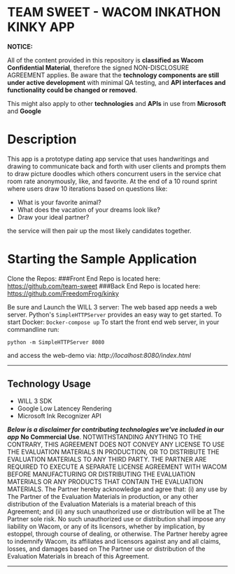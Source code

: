 # TEAM SWEET - WACOM INKATHON KINKY APP

**NOTICE:**

All of the content provided in this repository is **classified as Wacom Confidential Material**, therefore the signed NON-DISCLOSURE AGREEMENT applies.
Be aware that the **technology components are still under active development** with minimal QA testing, and **API interfaces and functionality could be changed or removed**.

This might also apply to other **technologies** and  **APIs** in use from **Microsoft** and **Google**

# Description
This app is a prototype dating app service that uses handwritings and drawing to communicate back and forth with user clients and prompts them to draw picture doodles which others concurrent users in the service chat room rate anonymously, like, and favorite.  At the end of a 10 round sprint where users draw 10 iterations based on questions like: 

* What is your favorite animal?
* What does the vacation of your dreams look like?  
* Draw your ideal partner?

the service will then pair up the most likely candidates together.

# Starting the Sample Application
Clone the Repos:
###Front End Repo is located here: https://github.com/team-sweet
###Back End Repo is located here: https://github.com/FreedomFrog/kinky

Be sure and Launch the WILL 3 server: 
The web based app needs a web server. Python's `SimpleHTTPServer` provides an easy way to get started.
To start Docker: ```Docker-compose up```
To start the front end web server, in your commandline run:
```
python -m SimpleHTTPServer 8080 
```
and access the web-demo via:
 *http://localhost:8080/index.html*

---
## Technology Usage
* WILL 3 SDK 
* Google Low Latencey Rendering 
* Microsoft Ink Recognizer API

***Below is a disclaimer for contributing technologies we've included in our app***
**No Commercial Use**. NOTWITHSTANDING ANYTHING TO THE CONTRARY, THIS AGREEMENT DOES NOT CONVEY ANY LICENSE TO USE THE EVALUATION MATERIALS IN PRODUCTION, OR TO DISTRIBUTE THE EVALUATION MATERIALS TO ANY THIRD PARTY. THE PARTNER ARE REQUIRED TO EXECUTE A SEPARATE LICENSE AGREEMENT WITH WACOM BEFORE MANUFACTURING OR DISTRIBUTING THE EVALUATION MATERIALS OR ANY PRODUCTS THAT CONTAIN THE EVALUATION MATERIALS. The Partner hereby acknowledge and agree that: (i) any use by The Partner of the Evaluation Materials in production, or any other distribution of the Evaluation Materials is a material breach of this Agreement; and (ii) any such unauthorized use or distribution will be at The Partner sole risk. No such unauthorized use or distribution shall impose any liability on Wacom, or any of its licensors, whether by implication, by estoppel, through course of dealing, or otherwise. The Partner hereby agree to indemnify Wacom, its affiliates and licensors against any and all claims, losses, and damages based on The Partner use or distribution of the Evaluation Materials in breach of this Agreement.

---




